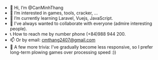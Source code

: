 - 👋 Hi, I’m @CanMinhThang
- 👀 I’m interested in games, tools, cracker, ...
- 🌱 I’m currently learning Laravel, Vuejs, JavaScript.
- 💞️ I've always wanted to collaborate with everyone (admire interesting people).
- 📞 How to reach me by number phone (+84)988 944 200.  
- 📫 Or by email: cmthang2407@gmail.com
- 🍓 A few more trivia: I've gradually become less responsive, so I prefer long-term plowing games over processing speed :))

<!---
cmthang/cmthang is a ✨ special ✨ repository because its `README.md` (this file) appears on your GitHub profile.
You can click the Preview link to take a look at your changes.
--->
